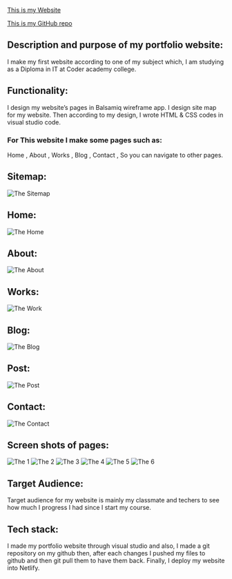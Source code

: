[This is my Website](https://shabnamlouie.netlify.app/)

[This is my GitHub repo](https://github.com/shabnamlouie/my-second-portfolio)

## Description and purpose of my portfolio website:

I make my first website according to one of my subject which, I am studying as a Diploma in IT at Coder academy college.

## Functionality: 

I design my website’s pages in Balsamiq wireframe app.
I design site map for my website.
Then according to my design, I wrote HTML & CSS codes in visual studio code.
### For This website I make some pages such as: 
Home ,
About ,
Works ,
Blog ,
Contact ,
So you can navigate to other pages.

## Sitemap:
![The Sitemap](images/Home/Sitemap.jpg)
## Home:
![The Home](images/Home/Home.jpg)
## About:
![The About](images/Home/About.jpg)
## Works:
![The Work](images/Home/Works.jpg)
## Blog:
![The Blog](images/Home/Blog.jpg)
## Post:
![The Post](images/Home/Posts.jpg)
## Contact:
![The Contact](images/Home/Contact.jpg)
## Screen shots of pages:
![The 1](images/Home/1.jpg)
![The 2](images/Home/2.jpg)
![The 3](images/Home/3.jpg)
![The 4](images/Home/4.jpg)
![The 5](images/Home/5.jpg)
![The 6](images/Home/6.jpg)

## Target Audience:
Target audience for my website is mainly my classmate and techers to see how much I progress I had since I start my course.

## Tech stack:
I made my portfolio website through visual studio and also, I made a git repository on my github then, after each changes I pushed my files to github and then git pull them to have them back.
Finally, I deploy my website into Netlify.